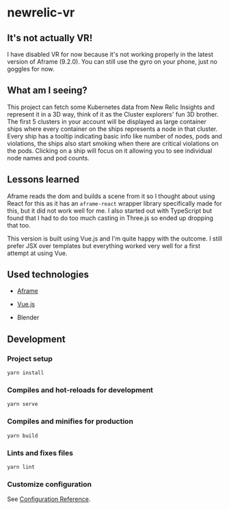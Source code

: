 # newrelic-vr

## It's not actually VR!

I have disabled VR for now because it's not working properly in the latest version of Aframe (9.2.0). You can still use the gyro on your phone, just no goggles for now.

## What am I seeing?

This project can fetch some Kubernetes data from New Relic Insights and represent it in a 3D way, think of it as the Cluster explorers' fun 3D brother.
The first 5 clusters in your account will be displayed as large container ships where every container on the ships represents a node in that cluster.
Every ship has a tooltip indicating basic info like number of nodes, pods and violations, the ships also start smoking when there are critical violations on the pods.
Clicking on a ship will focus on it allowing you to see individual node names and pod counts.

## Lessons learned

Aframe reads the dom and builds a scene from it so I thought about using React for this as it has an `aframe-react` wrapper library specifically made for this,
but it did not work well for me. I also started out with TypeScript but found that I had to do too much casting in Three.js so ended up dropping that too.

This version is built using Vue.js and I'm quite happy with the outcome. I still prefer JSX over templates but everything worked very well for a first attempt at using Vue.

## Used technologies

- [Aframe](https://aframe.io/)
- [Vue.js](https://vuejs.org/)

- Blender

## Development

### Project setup

```
yarn install
```

### Compiles and hot-reloads for development

```
yarn serve
```

### Compiles and minifies for production

```
yarn build
```

### Lints and fixes files

```
yarn lint
```

### Customize configuration

See [Configuration Reference](https://cli.vuejs.org/config/).
